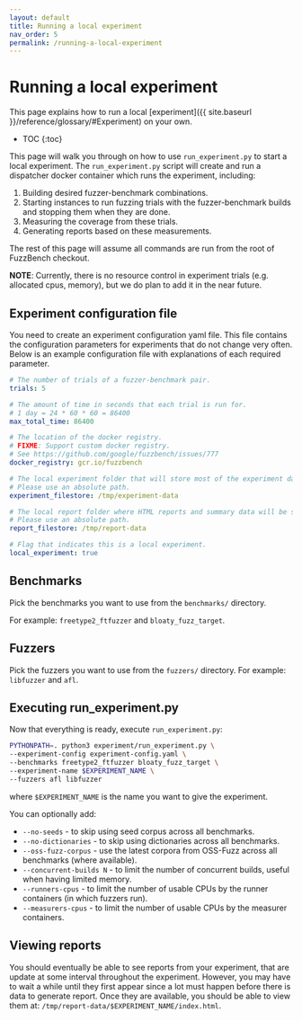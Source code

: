 ```yaml
---
layout: default
title: Running a local experiment
nav_order: 5
permalink: /running-a-local-experiment
---
```


# Running a local experiment

This page explains how to run a local [experiment]({{ site.baseurl }}/reference/glossary/#Experiment) on
your own.

- TOC
{:toc}

This page will walk you through on how to use `run_experiment.py` to start
a local experiment. The `run_experiment.py` script will
create and run a dispatcher docker container which runs the experiment,
including:
1. Building desired fuzzer-benchmark combinations.
1. Starting instances to run fuzzing trials with the fuzzer-benchmark
   builds and stopping them when they are done.
1. Measuring the coverage from these trials.
1. Generating reports based on these measurements.

The rest of this page will assume all commands are run from the root of
FuzzBench checkout.

**NOTE**: Currently, there is no resource control in experiment trials (e.g. allocated cpus, memory),
but we do plan to add it in the near future.

## Experiment configuration file

You need to create an experiment configuration yaml file.
This file contains the configuration parameters for experiments that do not
change very often.
Below is an example configuration file with explanations of each required
parameter.

```yaml
# The number of trials of a fuzzer-benchmark pair.
trials: 5

# The amount of time in seconds that each trial is run for.
# 1 day = 24 * 60 * 60 = 86400
max_total_time: 86400

# The location of the docker registry.
# FIXME: Support custom docker registry.
# See https://github.com/google/fuzzbench/issues/777
docker_registry: gcr.io/fuzzbench

# The local experiment folder that will store most of the experiment data.
# Please use an absolute path.
experiment_filestore: /tmp/experiment-data

# The local report folder where HTML reports and summary data will be stored.
# Please use an absolute path.
report_filestore: /tmp/report-data

# Flag that indicates this is a local experiment.
local_experiment: true
```

## Benchmarks

Pick the benchmarks you want to use from the `benchmarks/` directory.

For example: `freetype2_ftfuzzer` and `bloaty_fuzz_target`.

## Fuzzers

Pick the fuzzers you want to use from the `fuzzers/` directory.
For example: `libfuzzer` and `afl`.

## Executing run_experiment.py

Now that everything is ready, execute `run_experiment.py`:

```bash
PYTHONPATH=. python3 experiment/run_experiment.py \
--experiment-config experiment-config.yaml \
--benchmarks freetype2_ftfuzzer bloaty_fuzz_target \
--experiment-name $EXPERIMENT_NAME \
--fuzzers afl libfuzzer
```

where `$EXPERIMENT_NAME` is the name you want to give the experiment.

You can optionally add:
* `--no-seeds` - to skip using seed corpus across all benchmarks.
* `--no-dictionaries` - to skip using dictionaries across all benchmarks.
* `--oss-fuzz-corpus` - use the latest corpora from OSS-Fuzz across all
  benchmarks (where available).
* `--concurrent-builds N` - to limit the number of concurrent builds, useful
  when having limited memory.
* `--runners-cpus` - to limit the number of usable CPUs by the runner containers
  (in which fuzzers run).
* `--measurers-cpus` - to limit the number of usable CPUs by the measurer
  containers.

## Viewing reports

You should eventually be able to see reports from your experiment, that are
update at some interval throughout the experiment. However, you may have to wait
a while until they first appear since a lot must happen before there is data to
generate report. Once they are available, you should be able to view them at:
`/tmp/report-data/$EXPERIMENT_NAME/index.html`.
